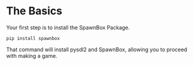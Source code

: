 # The Basics

Your first step is to install the SpawnBox Package.

```
pip install spawnbox 
```

That command will install pysdl2 and SpawnBox, allowing you to proceed with making a game.
